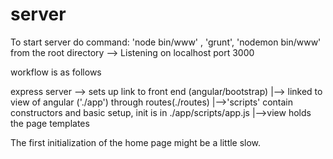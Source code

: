 # server

To start server do command: 'node bin/www' , 'grunt', 'nodemon bin/www' from the root directory
    --> Listening on localhost port 3000

  workflow is as follows

  express server --> sets up link to front end (angular/bootstrap)
        |--> linked to view of angular ('./app') through routes(./routes)
                |-->'scripts' contain constructors and basic setup, init is in ./app/scripts/app.js
                |-->view holds the page templates

   The first initialization of the home page might be a little slow.